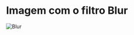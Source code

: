 # Imagem com o filtro Blur

![Blur](https://user-images.githubusercontent.com/129342644/232306791-646ca15d-cb8e-46a8-9904-daabdf8d8a83.png)
